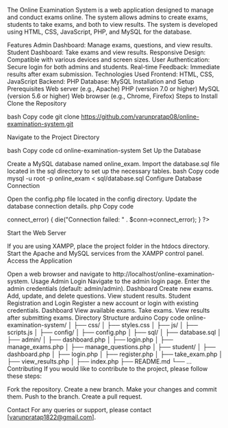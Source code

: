 The Online Examination System is a web application designed to manage and conduct exams online. The system allows admins to create exams, students to take exams, and both to view results. The system is developed using HTML, CSS, JavaScript, PHP, and MySQL for the database.

Features
Admin Dashboard: Manage exams, questions, and view results.
Student Dashboard: Take exams and view results.
Responsive Design: Compatible with various devices and screen sizes.
User Authentication: Secure login for both admins and students.
Real-time Feedback: Immediate results after exam submission.
Technologies Used
Frontend: HTML, CSS, JavaScript
Backend: PHP
Database: MySQL
Installation and Setup
Prerequisites
Web server (e.g., Apache)
PHP (version 7.0 or higher)
MySQL (version 5.6 or higher)
Web browser (e.g., Chrome, Firefox)
Steps to Install
Clone the Repository

bash
Copy code
git clone https://github.com/varunpratap08/online-examination-system.git

Navigate to the Project Directory

bash
Copy code
cd online-examination-system
Set Up the Database

Create a MySQL database named online_exam.
Import the database.sql file located in the sql directory to set up the necessary tables.
bash
Copy code
mysql -u root -p online_exam < sql/database.sql
Configure Database Connection

Open the config.php file located in the config directory.
Update the database connection details.
php
Copy code
<?php
$servername = "localhost";
$username = "root";
$password = "your_password";
$dbname = "online_exam";

// Create connection
$conn = new mysqli($servername, $username, $password, $dbname);

// Check connection
if ($conn->connect_error) {
    die("Connection failed: " . $conn->connect_error);
}
?>
Start the Web Server

If you are using XAMPP, place the project folder in the htdocs directory.
Start the Apache and MySQL services from the XAMPP control panel.
Access the Application

Open a web browser and navigate to http://localhost/online-examination-system.
Usage
Admin
Login
Navigate to the admin login page.
Enter the admin credentials (default: admin/admin).
Dashboard
Create new exams.
Add, update, and delete questions.
View student results.
Student
Registration and Login
Register a new account or login with existing credentials.
Dashboard
View available exams.
Take exams.
View results after submitting exams.
Directory Structure
arduino
Copy code
online-examination-system/
│
├── css/
│   ├── styles.css
│
├── js/
│   ├── scripts.js
│
├── config/
│   ├── config.php
│
├── sql/
│   ├── database.sql
│
├── admin/
│   ├── dashboard.php
│   ├── login.php
│   ├── manage_exams.php
│   ├── manage_questions.php
│
├── student/
│   ├── dashboard.php
│   ├── login.php
│   ├── register.php
│   ├── take_exam.php
│   ├── view_results.php
│
├── index.php
├── README.md
└── ...
Contributing
If you would like to contribute to the project, please follow these steps:

Fork the repository.
Create a new branch.
Make your changes and commit them.
Push to the branch.
Create a pull request.

Contact
For any queries or support, please contact [varunpratap1822@gmail.com].
